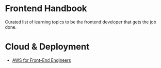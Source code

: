 # Frontend Handbook

Curated list of learning topics to be the frontend developer that gets the job done.

# Cloud & Deployment

* [AWS for Front-End Engineers](./aws)
